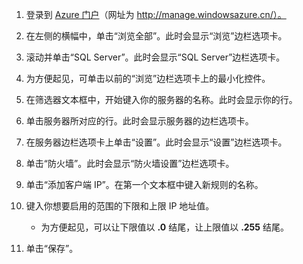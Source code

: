
<!--
../includes/sql-database-include-ip-address-22-v12portal.md

Latest Freshness check:  2016-03-21 , daleche.

As of circa 2015-09-04, the following topics might include this include:
/documentation/articles/sql-database-configure-firewall-settings
/documentation/articles/sql-database-connect-query


## Server-level firewall rules

### Add a server-level firewall rule through the new Azure portal
-->


1. 登录到 [Azure 门户](https://manage.windowsazure.cn)（网址为 http://manage.windowsazure.cn/）。

2. 在左侧的横幅中，单击“浏览全部”。此时会显示“浏览”边栏选项卡。

3. 滚动并单击“SQL Server”。此时会显示“SQL Server”边栏选项卡。

4. 为方便起见，可单击以前的“浏览”边栏选项卡上的最小化控件。

5. 在筛选器文本框中，开始键入你的服务器的名称。此时会显示你的行。

6. 单击服务器所对应的行。此时会显示服务器的边栏选项卡。

7. 在服务器边栏选项卡上单击“设置”。此时会显示“设置”边栏选项卡。

8. 单击“防火墙”。此时会显示“防火墙设置”边栏选项卡。

9. 单击“添加客户端 IP”。在第一个文本框中键入新规则的名称。

10. 键入你想要启用的范围的下限和上限 IP 地址值。
	- 为方便起见，可以让下限值以 **.0** 结尾，让上限值以 **.255** 结尾。

11. 单击“保存”。



<!-- Image references. -->

[b21-FindServerInPortal]: ./media/sql-database-include-ip-address-22-v12portal/firewall-ip-b21-v12portal-findsvr.png

[b31-SettingsFirewallNavig]: ./media/sql-database-include-ip-address-22-v12portal/firewall-ip-b31-v12portal-settingsfirewall.png

[b41-AddRange]: ./media/sql-database-include-ip-address-22-v12portal/firewall-ip-b41-v12portal-addrange.png



<!--
These includes/ files are a sequenced set, but you can pick and choose:

../includes/sql-database-include-ip-address-22-v12portal.md
? ../includes/sql-database-include-ip-address-*.md
-->

<!---HONumber=Mooncake_0503_2016-->

